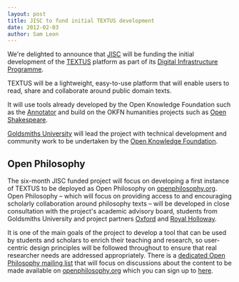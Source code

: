 ```yaml
---
layout: post
title: JISC to fund initial TEXTUS development
date: 2012-02-03
author: Sam Leon
---
```


We're delighted to announce that [JISC][1] will be funding the initial development of the [TEXTUS][2] platform as part of its [Digital Infrastructure Programme][3].

TEXTUS will be a lightweight, easy-to-use platform that will enable users to read, share and collaborate around public domain texts.

It will use tools already developed by the Open Knowledge Foundation such as the [Annotator][4] and build on the OKFN humanities projects such as [Open Shakespeare][5].

[Goldsmiths University][6] will lead the project with technical development and community work to be undertaken by the [Open Knowledge Foundation][7].

## Open Philosophy

The six-month JISC funded project will focus on developing a first instance of TEXTUS to be deployed as Open Philosophy on [openphilosophy.org][8]. Open Philosophy – which will focus on providing access to and encouraging scholarly collaboration around philosophy texts – will be developed in close consultation with the project's academic advisory board, students from Goldsmiths University and project partners [Oxford][9] and [Royal Holloway][10].

It is one of the main goals of the project to develop a tool that can be used by students and scholars to enrich their teaching and research, so user-centric design principles will be followed throughout to ensure that real researcher needs are addressed appropriately. There is a [dedicated Open Philosophy mailing list][11] that will focus on discussions about the content to be made available on [openphilosophy.org][8] which you can sign up to [here][11].

[1]: http://jisc.ac.uk/
[2]: http://textusproject.org
[3]: http://www.jisc.ac.uk/fundingopportunities/funding_calls/2011/10/grantcall1611.aspx
[4]: http://annotateit.org
[5]: http://openshakespeare.org/
[6]: http://www.gold.ac.uk/
[7]: http://okfn.org
[8]: http://openphilosophy.org
[9]: http://oxford.ac.uk
[10]: http://www.ox.ac.uk/
[11]: http://lists.okfn.org/mailman/listinfo/open-philosophy

